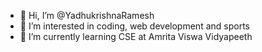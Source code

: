 - 👋 Hi, I’m @YadhukrishnaRamesh
- 👀 I’m interested in coding, web development and sports
- 🌱 I’m currently learning CSE at Amrita Viswa Vidyapeeth

